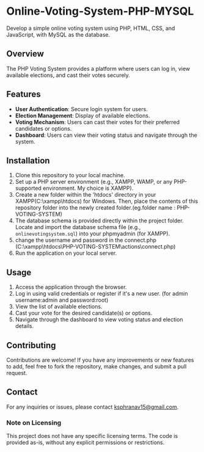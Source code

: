 # Online-Voting-System-PHP-MYSQL
Develop a simple online voting system using PHP, HTML, CSS, and JavaScript, with MySQL as the database.

## Overview

The PHP Voting System provides a platform where users can log in, view available elections, and cast their votes securely.

## Features

- **User Authentication**: Secure login system for users.
- **Election Management**: Display of available elections.
- **Voting Mechanism**: Users can cast their votes for their preferred candidates or options.
- **Dashboard**: Users can view their voting status and navigate through the system.

## Installation

1. Clone this repository to your local machine.
2. Set up a PHP server environment (e.g., XAMPP, WAMP, or any PHP-supported environment. My choice is XAMPP).
3. Create a new folder within the 'htdocs' directory in your XAMPP(C:\xampp\htdocs) for Windows. Then, place the contents of this repository folder into the newly created folder.(eg.folder name : PHP-VOTING-SYSTEM)
4. The database schema is provided directly within the project folder. Locate and import the database schema file (e.g., `onlinevotingsystem.sql`) into your phpmyadmin (for XAMPP).
5. change the username and password in the connect.php (C:\xampp\htdocs\PHP-VOTING-SYSTEM\actions\connect.php)
6. Run the application on your local server.

## Usage

1. Access the application through the browser.
2. Log in using valid credentials or register if it's a new user. (for admin username:admin and password:root)
3. View the list of available elections.
4. Cast your vote for the desired candidate(s) or options.
5. Navigate through the dashboard to view voting status and election details.

## Contributing

Contributions are welcome! If you have any improvements or new features to add, feel free to fork the repository, make changes, and submit a pull request.

## Contact

For any inquiries or issues, please contact ksphranav15@gmail.com.

### Note on Licensing

This project does not have any specific licensing terms. The code is provided as-is, without any explicit permissions or restrictions.
